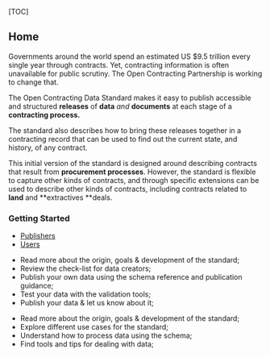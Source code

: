 [TOC]

## Home

<span class="lead">Governments around the world spend an estimated US $9.5 trillion every single year through contracts. Yet, contracting information is often unavailable for public scrutiny. The Open Contracting Partnership is working to change that.</span>

<span class="lead">The Open Contracting Data Standard makes it easy to publish accessible and structured **releases** of **data** _and_ **documents** at each stage of a **contracting process.**</span>

The standard also describes how to bring these releases together in a contracting record that can be used to find out the current state, and history, of any contract.

This initial version of the standard is designed around describing contracts that result from **procurement processes**. However, the standard is flexible to capture other kinds of contracts, and through specific extensions can be used to describe other kinds of contracts, including contracts related to **land** and **extractives **deals.

### Getting Started


<ul class="nav nav-tabs" role="tablist">
<li role="presentation" class="active"><a href="#publishers" role="tab" data-toggle="tab">Publishers</a></li>
<li role="presentation"><a href="#users" role="tab" data-toggle="tab">Users</a></li>
</ul>
<div class="tab-content">
<div role="tabpanel" class="tab-pane active" id="publishers">  
   
* Read more about the origin, goals & development of the standard;
* Review the check-list for data creators;
* Publish your own data using the schema reference and publication guidance;
* Test your data with the validation tools;
* Publish your data & let us know about it;

</div>
<div role="tabpanel" class="tab-pane" id="users">

* Read more about the origin, goals & development of the standard;
* Explore different use cases for the standard;
* Understand how to process data using the schema;
* Find tools and tips for dealing with data;

</div>
</div>

